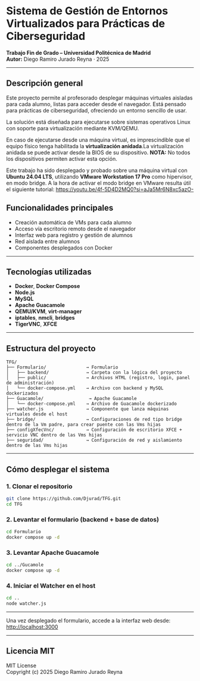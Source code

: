 #  Sistema de Gestión de Entornos Virtualizados para Prácticas de Ciberseguridad

**Trabajo Fin de Grado – Universidad Politécnica de Madrid**  
**Autor:** Diego Ramiro Jurado Reyna · 2025

---

##  Descripción general

Este proyecto permite al profesorado desplegar máquinas virtuales aisladas para cada alumno, listas para acceder desde el navegador. Está pensado para prácticas de ciberseguridad, ofreciendo un entorno sencillo de usar.

La solución está diseñada para ejecutarse sobre sistemas operativos Linux con soporte para virtualización mediante KVM/QEMU. 

En caso de ejecutarse desde una máquina virtual, es imprescindible que el equipo físico tenga habilitada la **virtualización anidada**.La virtualización anidada se puede activar desde la BIOS de su dispositivo. **NOTA:** No todos los dispositivos permiten activar esta opción.

Este trabajo ha sido desplegado y probado sobre una máquina virtual con **Ubuntu 24.04 LTS**, utilizando **VMware Workstation 17 Pro** como hipervisor, en modo bridge.
A la hora de activar el modo bridge en VMware resulta útil el siguiente tutorial: https://youtu.be/4f-5D4D2MQ0?si=aJa5Mr6N8xc5azO-


##  Funcionalidades principales

- Creación automática de VMs para cada alumno
- Acceso vía escritorio remoto desde el navegador
- Interfaz web para registro y gestión de alumnos
- Red aislada entre alumnos 
- Componentes desplegados con Docker 

---

##  Tecnologías utilizadas

- **Docker**, **Docker Compose**
- **Node.js**
- **MySQL**
- **Apache Guacamole**
- **QEMU/KVM**, **virt-manager**
- **iptables**, **nmcli**, **bridges**
- **TigerVNC**, **XFCE**

---

##  Estructura del proyecto

```
TFG/
├── Formulario/               → Formulario
│   ├── backend/              → Carpeta con la lógica del proyecto
│   ├── public/               → Archivos HTML (registro, login, panel de administración)
│   └── docker-compose.yml    → Archivo con backend y MySQL dockerizados
├── Guacamole/                 → Apache Guacamole 
│   └── docker-compose.yml    → Archivo de Guacamole dockerizado
├── watcher.js                → Componente que lanza máquinas virtuales desde el host
├── bridge/                   → Configuraciones de red tipo bridge dentro de la Vm padre, para crear puente con las Vms hijas
├── configXfecVnc/            → Configuración de escritorio XFCE + servicio VNC dentro de las Vms hijas
├── seguridad/                → Configuración de red y aislamiento dentro de las Vms hijas
```

---

## Cómo desplegar el sistema

### 1. Clonar el repositorio

```bash
git clone https://github.com/Djurad/TFG.git
cd TFG
```

### 2. Levantar el formulario (backend + base de datos)

```bash
cd Formulario
docker compose up -d
```

### 3. Levantar Apache Guacamole

```bash
cd ../Gucamole
docker compose up -d
```

### 4. Iniciar el Watcher en el host

```bash
cd ..
node watcher.js
```

---

 Una vez desplegado el formulario, accede a la interfaz web desde:  
[http://localhost:3000](http://localhost:3000)

---

##  Licencia MIT

MIT License  
Copyright (c) 2025 Diego Ramiro Jurado Reyna
